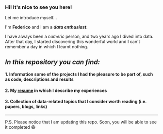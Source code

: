### Hi! It's nice to see you here!

Let me introduce myself...

I'm **Federico** and I am a **_data enthusiast_**.

I have always been a *numeric* person, and two years ago I dived into data.
After that day, I started discovering this wonderful world and I can't remember a day in which I learnt nothing.

## *In this repository you can find:*
#### 1. Information some of the projects I had the pleasure to be part of, such as code, descriptions and results
#### 2. My [resume](https://github.com/FedericoRaimondi/me/tree/master/resume) in which I describe my experiences
#### 3. Collection of data-related topics that I consider worth reading (i.e. papers, blogs, links)

---

P.S. Please notice that I am updating this repo. Soon, you will be able to see it completed :laughing:
